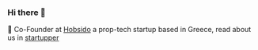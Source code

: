 ### Hi there 👋

:office: Co-Founder at [Hobsido](https://hobsido.com/) a prop-tech startup based in Greece, read about us in [startupper](https://startupper.gr/slider/93546/hobsido-pos-mia-neaniki-startup-erchetai-na-allaxei-ta-dedomena-tou-ellinikou-real-estate/)







<!--
**Georgemouts/Georgemouts** is a ✨ _special_ ✨ repository because its `README.md` (this file) appears on your GitHub profile.

Here are some ideas to get you started:

- 🔭 I’m currently working on ...
- 🌱 I’m currently learning ...
- 👯 I’m looking to collaborate on ...
- 🤔 I’m looking for help with ...
- 💬 Ask me about ...
- 📫 How to reach me: ...
- 😄 Pronouns: ...
- ⚡ Fun fact: ...
-->
